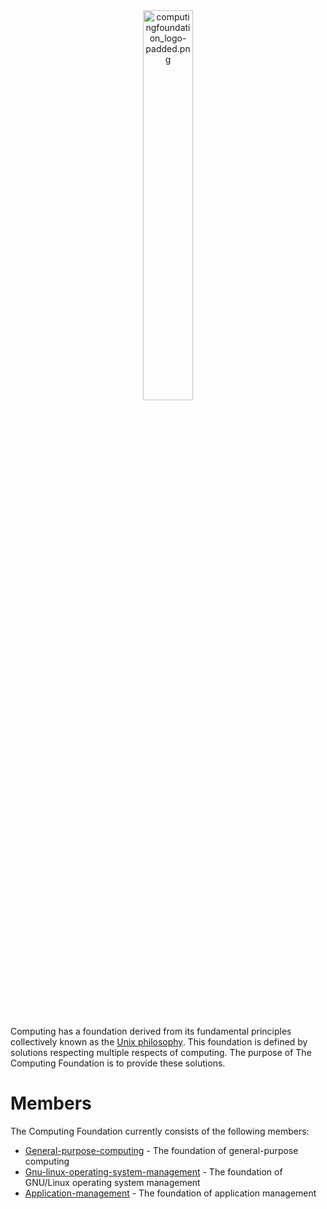 
<div align='center'>
  <img src='https://raw.githubusercontent.com/computingfoundation/home/images/computingfoundation_logo-padded.png' width='40%' alt='computingfoundation_logo-padded.png'>
</div>
<br><br><br>

Computing has a foundation derived from its fundamental principles collectively known as the [Unix philosophy](http://www.linfo.org/unix_philosophy.html). This foundation is defined by solutions respecting multiple respects of computing. The purpose of The Computing Foundation is to provide these solutions.

# Members

The Computing Foundation currently consists of the following members:

* [General-purpose-computing](https://github.com/computingfoundation/general-purpose-computing) - The foundation of general-purpose computing
* [Gnu-linux-operating-system-management](https://github.com/computingfoundation/gnu-linux-operating-system-management) - The foundation of GNU/Linux operating system management
* [Application-management](https://github.com/computingfoundation/application-management) - The foundation of application management

